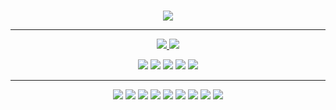 <br>

<!-- ![bifrost_trojan](https://github.com/bifrost-trojan/bifrost-trojan/blob/main/images/bifrost_trojan.png) -->
<p align="center">
 <img  src="https://github.com/bifrost-trojan/bifrost-trojan/blob/main/images/bifrost_trojan.png">
</p>

<hr>

<p align=center>
  <a href="https://github.com/bifrost-trojan">
    <img src="https://badges.pufler.dev/visits/bifrost-trojan/bifrost-trojan?style=flat-square&color=black&logo=github">
  </a>
  <a href="https://github.com/bifrost-trojan?tab=repositories">
    <img src="https://badges.pufler.dev/repos/bifrost-trojan?style=flat-square&color=black&logo=github">
  </a>
</p>


<p align="center">
  
  <img src="https://img.shields.io/badge/Robotics-brown"> 
  <img src="https://img.shields.io/badge/Machine Learning-green"> 
  <img src="https://img.shields.io/badge/IoT-red"> 
  <img src="https://img.shields.io/badge/Computer Vision-magenta"> 
  <img src="https://img.shields.io/badge/Mobile Development-blue"> 
  
</p>

<hr>
<p align="center">
  <!-- Python -->
  <img src="https://img.shields.io/badge/Python%20-%23121011.svg?&style=for-the-badge&logo=Python&logoColor=#3776AB" /> 
  <!--<img src="https://img.shields.io/badge/--blue"> -->
  <img src="https://img.shields.io/badge/%20-%2314354C.svg?&style=for-the-badge&logo=&logoColor=#3776AB"/>
  <!-- Java -->
  <img src="https://img.shields.io/badge/Java%20-%23121011.svg?&style=for-the-badge&logo=Java&logoColor=#3776AB"/> 
  <img src="https://img.shields.io/badge/%20-%23D00000.svg?&style=for-the-badge&logo=&logoColor=#3776AB"/> 
  <!-- C++ -->
  <img src="https://img.shields.io/badge/C++%20-%23121011.svg?&style=for-the-badge&logo=c%2B%2B&ogoColor=#3776AB"/> 
  <img src="https://img.shields.io/badge/%20-%23D00000.svg?&style=for-the-badge&logo=&logoColor=#3776AB"/> 
  <!-- Kotlin -->
  <img src="https://img.shields.io/badge/kotlin%20-%23121011.svg?&style=for-the-badge&logo=Kotlin&logoColor=#3776AB"/> 
  <img src="https://img.shields.io/badge/%20-%23D00000.svg?&style=for-the-badge&logo=&logoColor=#3776AB"/> 
 <!-- Python -->
  <img src="https://img.shields.io/badge/Java%20-%23121011.svg?&style=for-the-badge&logo=Java&logoColor=#3776AB"/> 
</p>

<!--
## I'm a tech enthusiast who loves to learn about new things.
### There are 10 types of people in the world. Those who get Binary and those who don't..
### 🛠 &nbsp;Tech Stack
![Python](https://img.shields.io/badge/-Python-05122A?style=flat&logo=python)&nbsp;
![Java](https://img.shields.io/badge/-Java-05122A?style=flat&logo=java)&nbsp;
![Kotlin](https://img.shields.io/badge/-Kotlin-05122A?style=flat&logo=kotlin)&nbsp;
![C++](https://img.shields.io/badge/-C++-05122A?style=flat&logo=C%2B%2B&logoColor=00599C)&nbsp;
![Visual Studio Code](https://img.shields.io/badge/-Visual%20Studio%20Code-05122A?style=flat&logo=visual-studio-code&logoColor=007ACC)&nbsp;
![Arrduino](https://img.shields.io/badge/-Arduino-05122A?style=flat&logo=arduino&logoColor=007ACC)&nbsp;
-->
